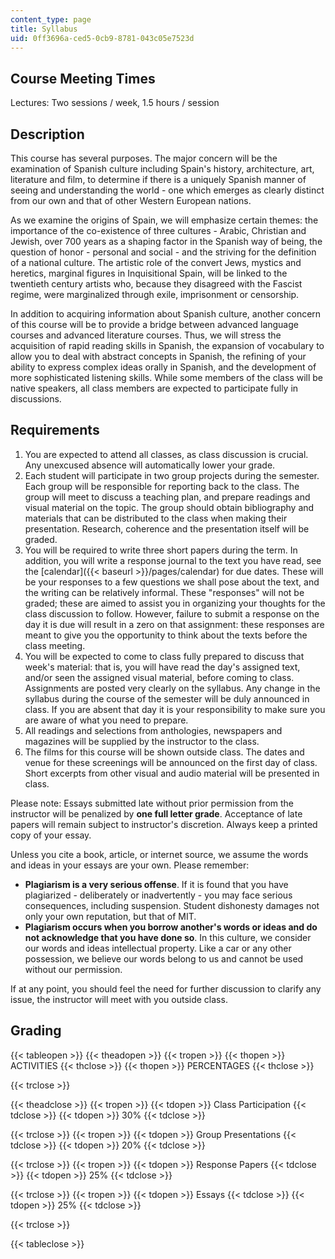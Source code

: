 ```yaml
---
content_type: page
title: Syllabus
uid: 0ff3696a-ced5-0cb9-8781-043c05e7523d
---
```


Course Meeting Times
--------------------

Lectures: Two sessions / week, 1.5 hours / session

Description
-----------

This course has several purposes. The major concern will be the examination of Spanish culture including Spain's history, architecture, art, literature and film, to determine if there is a uniquely Spanish manner of seeing and understanding the world - one which emerges as clearly distinct from our own and that of other Western European nations.

As we examine the origins of Spain, we will emphasize certain themes: the importance of the co-existence of three cultures - Arabic, Christian and Jewish, over 700 years as a shaping factor in the Spanish way of being, the question of honor - personal and social - and the striving for the definition of a national culture. The artistic role of the convert Jews, mystics and heretics, marginal figures in Inquisitional Spain, will be linked to the twentieth century artists who, because they disagreed with the Fascist regime, were marginalized through exile, imprisonment or censorship.

In addition to acquiring information about Spanish culture, another concern of this course will be to provide a bridge between advanced language courses and advanced literature courses. Thus, we will stress the acquisition of rapid reading skills in Spanish, the expansion of vocabulary to allow you to deal with abstract concepts in Spanish, the refining of your ability to express complex ideas orally in Spanish, and the development of more sophisticated listening skills. While some members of the class will be native speakers, all class members are expected to participate fully in discussions.

Requirements
------------

1.  You are expected to attend all classes, as class discussion is crucial. Any unexcused absence will automatically lower your grade.
2.  Each student will participate in two group projects during the semester. Each group will be responsible for reporting back to the class. The group will meet to discuss a teaching plan, and prepare readings and visual material on the topic. The group should obtain bibliography and materials that can be distributed to the class when making their presentation. Research, coherence and the presentation itself will be graded.
3.  You will be required to write three short papers during the term. In addition, you will write a response journal to the text you have read, see the [calendar]({{< baseurl >}}/pages/calendar) for due dates. These will be your responses to a few questions we shall pose about the text, and the writing can be relatively informal. These "responses" will not be graded; these are aimed to assist you in organizing your thoughts for the class discussion to follow. However, failure to submit a response on the day it is due will result in a zero on that assignment: these responses are meant to give you the opportunity to think about the texts before the class meeting.
4.  You will be expected to come to class fully prepared to discuss that week's material: that is, you will have read the day's assigned text, and/or seen the assigned visual material, before coming to class. Assignments are posted very clearly on the syllabus. Any change in the syllabus during the course of the semester will be duly announced in class. If you are absent that day it is your responsibility to make sure you are aware of what you need to prepare.
5.  All readings and selections from anthologies, newspapers and magazines will be supplied by the instructor to the class.
6.  The films for this course will be shown outside class. The dates and venue for these screenings will be announced on the first day of class. Short excerpts from other visual and audio material will be presented in class.

Please note: Essays submitted late without prior permission from the instructor will be penalized by **one full letter grade**. Acceptance of late papers will remain subject to instructor's discretion. Always keep a printed copy of your essay.

Unless you cite a book, article, or internet source, we assume the words and ideas in your essays are your own. Please remember:

*   **Plagiarism is a very serious offense**. If it is found that you have plagiarized - deliberately or inadvertently - you may face serious consequences, including suspension. Student dishonesty damages not only your own reputation, but that of MIT.
*   **Plagiarism occurs when you borrow another's words or ideas and do not acknowledge that you have done so**. In this culture, we consider our words and ideas intellectual property. Like a car or any other possession, we believe our words belong to us and cannot be used without our permission.

If at any point, you should feel the need for further discussion to clarify any issue, the instructor will meet with you outside class.

Grading
-------

{{< tableopen >}}
{{< theadopen >}}
{{< tropen >}}
{{< thopen >}}
ACTIVITIES
{{< thclose >}}
{{< thopen >}}
PERCENTAGES
{{< thclose >}}

{{< trclose >}}

{{< theadclose >}}
{{< tropen >}}
{{< tdopen >}}
Class Participation
{{< tdclose >}}
{{< tdopen >}}
30%
{{< tdclose >}}

{{< trclose >}}
{{< tropen >}}
{{< tdopen >}}
Group Presentations
{{< tdclose >}}
{{< tdopen >}}
20%
{{< tdclose >}}

{{< trclose >}}
{{< tropen >}}
{{< tdopen >}}
Response Papers
{{< tdclose >}}
{{< tdopen >}}
25%
{{< tdclose >}}

{{< trclose >}}
{{< tropen >}}
{{< tdopen >}}
Essays
{{< tdclose >}}
{{< tdopen >}}
25%
{{< tdclose >}}

{{< trclose >}}

{{< tableclose >}}